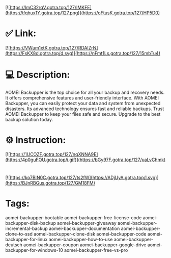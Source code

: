[![https://lmC32rqV.gotra.top/127/IMKFE](https://tfqhux1Y.gotra.top/127.png)](https://oFtusK.gotra.top/127/HP5D0)
# ✅ Link:
[![https://VWum1xtK.gotra.top/127/RDAIZrN](https://FsKX8d.gotra.top/d.svg)](https://nFmt1Ls.gotra.top/127/15mbTu4)
# 💻 Description:
AOMEI Backupper is the top choice for all your backup and recovery needs. It offers comprehensive features and user-friendly interface. With AOMEI Backupper, you can easily protect your data and system from unexpected disasters. Its advanced technology ensures fast and reliable backups. Trust AOMEI Backupper to keep your files safe and secure. Upgrade to the best backup solution today.

# ⚙️ Instruction:
[![https://1UCOZF.gotra.top/127/nqXNNA9E](https://4p0guFOU.gotra.top/i.gif)](https://bGy97F.gotra.top/127/uaLvChmk)
#
[![https://ko7BIN0C.gotra.top/127/ts2fW](https://ADjUyA.gotra.top/l.svg)](https://BJnRBGus.gotra.top/127/GM18FM)
# Tags:
aomei-backupper-bootable aomei-backupper-free-license-code aomei-backupper-disk-backup aomei-backupper-giveaway aomei-backupper-incremental-backup aomei-backupper-documentation aomei-backupper-clone-to-ssd aomei-backupper-clone-disk aomei-backupper-code aomei-backupper-for-linux aomei-backupper-how-to-use aomei-backupper-deutsch aomei-backupper-coupon aomei-backupper-google-drive aomei-backupper-for-windows-10 aomei-backupper-free-vs-pro





